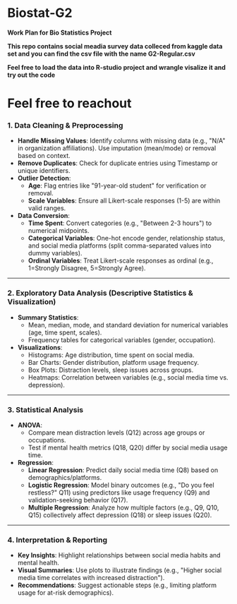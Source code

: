 # Biostat-G2
**Work Plan for Bio Statistics Project**

**This repo contains social meadia survey data colleced from kaggle data set and you can find the csv file with the name G2-Regular.csv**

**Feel free to load the data into R-studio project and wrangle visalize it and try out the code**

# Feel free to reachout 

### **1. Data Cleaning & Preprocessing**
- **Handle Missing Values**: Identify columns with missing data (e.g., "N/A" in organization affiliations). Use imputation (mean/mode) or removal based on context.
- **Remove Duplicates**: Check for duplicate entries using Timestamp or unique identifiers.
- **Outlier Detection**:
  - **Age**: Flag entries like "91-year-old student" for verification or removal.
  - **Scale Variables**: Ensure all Likert-scale responses (1-5) are within valid ranges.
- **Data Conversion**:
  - **Time Spent**: Convert categories (e.g., "Between 2-3 hours") to numerical midpoints.
  - **Categorical Variables**: One-hot encode gender, relationship status, and social media platforms (split comma-separated values into dummy variables).
  - **Ordinal Variables**: Treat Likert-scale responses as ordinal (e.g., 1=Strongly Disagree, 5=Strongly Agree).

---

### **2. Exploratory Data Analysis (Descriptive Statistics & Visualization)**
- **Summary Statistics**:
  - Mean, median, mode, and standard deviation for numerical variables (age, time spent, scales).
  - Frequency tables for categorical variables (gender, occupation).
- **Visualizations**:
  - Histograms: Age distribution, time spent on social media.
  - Bar Charts: Gender distribution, platform usage frequency.
  - Box Plots: Distraction levels, sleep issues across groups.
  - Heatmaps: Correlation between variables (e.g., social media time vs. depression).

---

### **3. Statistical Analysis**
- **ANOVA**:
  - Compare mean distraction levels (Q12) across age groups or occupations.
  - Test if mental health metrics (Q18, Q20) differ by social media usage time.
- **Regression**:
  - **Linear Regression**: Predict daily social media time (Q8) based on demographics/platforms.
  - **Logistic Regression**: Model binary outcomes (e.g., "Do you feel restless?" Q11) using predictors like usage frequency (Q9) and validation-seeking behavior (Q17).
  - **Multiple Regression**: Analyze how multiple factors (e.g., Q9, Q10, Q15) collectively affect depression (Q18) or sleep issues (Q20).

---

### **4. Interpretation & Reporting**
- **Key Insights**: Highlight relationships between social media habits and mental health.
- **Visual Summaries**: Use plots to illustrate findings (e.g., "Higher social media time correlates with increased distraction").
- **Recommendations**: Suggest actionable steps (e.g., limiting platform usage for at-risk demographics).

